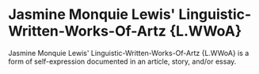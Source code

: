 # Jasmine Monquie Lewis' Linguistic-Written-Works-Of-Artz {L.WWoA}
Jasmine Monquie Lewis' Linguistic-Written-Works-Of-Artz {L.WWoA} is a form of self-expression documented in an article, story, and/or essay. 
